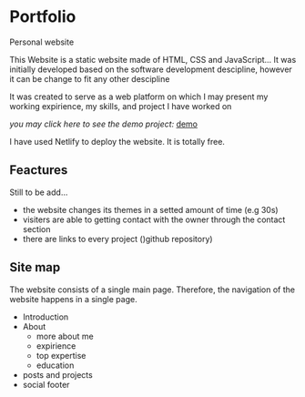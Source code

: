 # Portfolio

Personal website

This Website is a static website made of HTML, CSS and JavaScript...
It was initially developed based on the software development descipline, however it can be change to fit any other descipline

It was created to serve as a web platform on which I may present my working expirience, my skills, and project I have worked on

_you may click here to see the demo project:_ [demo](https://parcidioandre.netlify.app/)

I have used Netlify to deploy the website. It is totally free.

## Feactures

Still to be add...

- the website changes its themes in a setted amount of time (e.g 30s)
- visiters are able to getting contact with the owner through the contact section
- there are links to every project ()github repository)

## Site map

The website consists of a single main page. Therefore, the navigation of the website happens in a single page.

- Introduction
- About
  - more about me
  - expirience
  - top expertise
  - education
- posts and projects
- social footer
